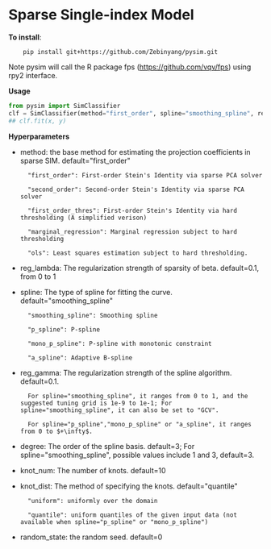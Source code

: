 # Sparse Single-index Model

**To install**:
    
```sheel
    pip install git+https://github.com/Zebinyang/pysim.git
```

Note pysim will call the R package fps (https://github.com/vqv/fps) using rpy2 interface. 

**Usage**

```python
from pysim import SimClassifier
clf = SimClassifier(method="first_order", spline="smoothing_spline", reg_lambda=0.1, reg_gamma=10, knot_num=20, knot_dist="uniform", degree=2, random_state=0)
## clf.fit(x, y)
```

**Hyperparameters**

- method: the base method for estimating the projection coefficients in sparse SIM. default="first_order"

        "first_order": First-order Stein's Identity via sparse PCA solver

        "second_order": Second-order Stein's Identity via sparse PCA solver

        "first_order_thres": First-order Stein's Identity via hard thresholding (A simplified verison)     
        
        "marginal_regression": Marginal regression subject to hard thresholding
        
        "ols": Least squares estimation subject to hard thresholding.
        
- reg_lambda: The regularization strength of sparsity of beta. default=0.1, from 0 to 1 

- spline: The type of spline for fitting the curve. default="smoothing_spline"
        
        "smoothing_spline": Smoothing spline

        "p_spline": P-spline

        "mono_p_spline": P-spline with monotonic constraint
        
        "a_spline": Adaptive B-spline

- reg_gamma: The regularization strength of the spline algorithm. default=0.1. 

        For spline="smoothing_spline", it ranges from 0 to 1, and the suggested tuning grid is 1e-9 to 1e-1; For spline="smoothing_spline", it can also be set to "GCV".
        
        For spline="p_spline","mono_p_spline" or "a_spline", it ranges from 0 to $+\infty$.

- degree: The order of the spline basis. default=3; For spline="smoothing_spline", possible values include 1 and 3, default=3.

- knot_num: The number of knots. default=10

- knot_dist: The method of specifying the knots. default="quantile"

        "uniform": uniformly over the domain
        
        "quantile": uniform quantiles of the given input data (not available when spline="p_spline" or "mono_p_spline")

- random_state: the random seed. default=0
